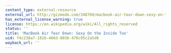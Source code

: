 ```yaml
---
content_type: external-resource
external_url: http://gizmodo.com/348769/macbook-air-tear-down-sexy-on-the-inside-too
has_external_license_warning: true
license: https://en.wikipedia.org/wiki/All_rights_reserved
status: ''
title: 'MacBook Air Tear Down: Sexy On the Inside Too'
uid: f4c238a7-1816-466d-8036-476c95c2a5d8
wayback_url: ''
---
```

